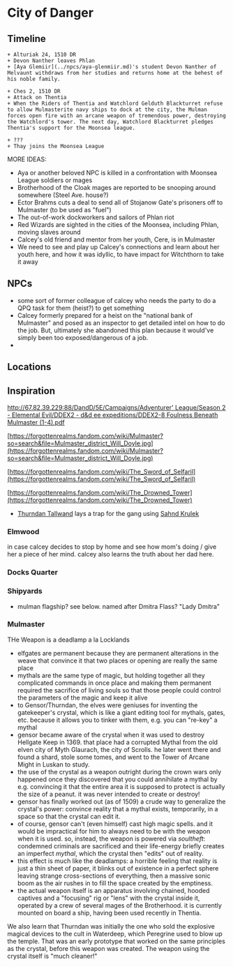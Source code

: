 # City of Danger
## Timeline
```timeline
+ Alturiak 24, 1510 DR
+ Devon Nanther leaves Phlan
+ [Aya Glemiir](../npcs/aya-glenmiir.md)'s student Devon Nanther of Melvaunt withdraws from her studies and returns home at the behest of his noble family.

+ Ches 2, 1510 DR
+ Attack on Thentia
+ When the Riders of Thentia and Watchlord Gelduth Blackturret refuse to allow Mulmasterite navy ships to dock at the city, the Mulman forces open fire with an arcane weapon of tremendous power, destroying the Watchlord's tower. The next day, Watchlord Blackturret pledges Thentia's support for the Moonsea league. 

+ ???
+ Thay joins the Moonsea League
```

MORE IDEAS:
- Aya or another beloved NPC is killed in a confrontation with Moonsea League soldiers or mages
- Brotherhood of the Cloak mages are reported to be snooping around somewhere (Steel Ave. house?)
- Ector Brahms cuts a deal to send all of Stojanow Gate's prisoners off to Mulmaster (to be used as "fuel")
- The out-of-work dockworkers and sailors of Phlan riot
- Red Wizards are sighted in the cities of the Moonsea, including Phlan, moving slaves around
- Calcey's old friend and mentor from her youth, Cere, is in Mulmaster
- We need to see and play up Calcey's connections and learn about her youth here, and how it was idyllic, to have impact for Witchthorn to take it away

## NPCs
- some sort of former colleague of calcey who needs the party to do a QPQ task for them (heist?) to get something
- Calcey formerly prepared for a heist on the "national bank of Mulmaster" and posed as an inspector to get detailed intel on how to do the job. But, ultimately she abandoned this plan because it would've simply been too exposed/dangerous of a job.
- 
## Locations
## Inspiration
[http://67.82.39.229:88/DandD/5E/Campaigns/Adventurer' League/Season 2 - Elemental Evil/DDEX2 - d&d ee expeditions/DDEX2-8 Foulness Beneath Mulmaster (1-4).pdf](http://67.82.39.229:88/DandD/5E/Campaigns/Adventurer%27%20League/Season%202%20-%20Elemental%20Evil/DDEX2%20-%20d&d%20ee%20expeditions/DDEX2-8%20Foulness%20Beneath%20Mulmaster%20(1-4).pdf)

[https://forgottenrealms.fandom.com/wiki/Mulmaster?so=search&file=Mulmaster_district_Will_Doyle.jpg](https://forgottenrealms.fandom.com/wiki/Mulmaster?so=search&file=Mulmaster_district_Will_Doyle.jpg)

[https://forgottenrealms.fandom.com/wiki/The_Sword_of_Selfaril](https://forgottenrealms.fandom.com/wiki/The_Sword_of_Selfaril)

[https://forgottenrealms.fandom.com/wiki/The_Drowned_Tower](https://forgottenrealms.fandom.com/wiki/The_Drowned_Tower)

- [Thurndan Tallwand](../../Characters%20%281%29/Thurndan%20Tallwand/%21index.md) lays a trap for the gang using [Sahnd Krulek](../../Characters%20%281%29/Sahnd%20Krulek/%21index.md)

### Elmwood
in case calcey decides to stop by home and see how mom's doing / give her a piece of her mind.
calcey also learns the truth about her dad here.

### Docks Quarter
### Shipyards
- mulman flagship? see below. named after Dmitra Flass? "Lady Dmitra"

### Mulmaster
THe Weapon is a deadlamp a la Locklands
- elfgates are permanent because they are permanent alterations in the weave that convince it that two places or opening are really the same place
- mythals are the same type of magic, but holding together all they complicated commands in once place and making them permanent required the sacrifice of living souls so that those people could control the parameters of the magic and keep it alive
- to Gensor/Thurndan, the elves were geniuses for inventing the gatekeeper's crystal, which is like a giant editing tool for mythals, gates, etc. because it allows you to tinker with them, e.g. you can "re-key" a mythal
- gensor became aware of the crystal when it was used to destroy Hellgate Keep in 1369. that place had a corrupted Mythal from the old elven city of Myth Glaurach, the city of Scrolls. he later went there and found a shard, stole some tomes, and went to the Tower of Arcane Might in Luskan to study.
- the use of the crystal as a weapon outright during the crown wars only happened once they discovered that you could annihilate a mythal by e.g. convincing it that the entire area it is supposed to protect is actually the size of a peanut. it was never intended to create or destroy!
- gensor has finally worked out (as of 1509) a crude way to generalize the crystal's power: convince reality that a mythal exists, temporarily, in a space so that the crystal can edit it.
- of course, gensor can't (even himself) cast high magic spells. and it would be impractical for him to always need to be with the weapon when it is used. so, instead, the weapon is powered via *soultheft*: condemned criminals are sacrificed and their life-energy briefly creates an imperfect *mythal*, which the crystal then "edits" out of reality.
- this effect is much like the deadlamps: a horrible feeling that reality is just a thin sheet of paper, it blinks out of existence in a perfect sphere leaving strange cross-sections of everything, then a massive sonic boom as the air rushes in to fill the space created by the emptiness.
- the actual weapon itself is an apparatus involving chained, hooded captives and a "focusing" rig or "lens" with the crystal inside it, operated by a crew of several mages of the Brotherhood. it is currently mounted on board a ship, having been used recently in Thentia.

We also learn that Thurndan was initially the one who sold the explosive magical devices to the cult in Waterdeep, which Peregrine used to blow up the temple. That was an early prototype that worked on the same principles as the crystal, before this weapon was created. The weapon using the crystal itself is "much cleaner!"